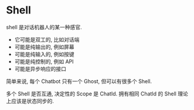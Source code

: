 # Shell


shell 是对话机器人的某一种感官.

- 它可能是双工的, 比如对话端
- 可能是纯输出的, 例如屏幕
- 可能是纯输入的, 例如按键
- 可能是纯控制的, 例如 API
- 可能是异步响应的接口

简单来说, 每个 Chatbot 只有一个 Ghost, 但可以有很多个 Shell.

多个 Shell 是否互通, 决定性的 Scope 是  ChatId. 拥有相同 ChatId 的 Shell 理论上应该是状态同步的.